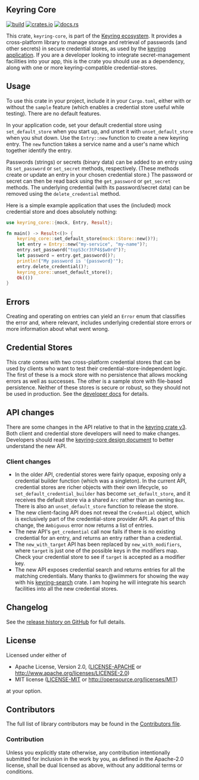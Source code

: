 ## Keyring Core

[![build](https://github.com/open-source-cooperative/keyring-core/actions/workflows/ci.yaml/badge.svg)](https://github.com/open-source-cooperative/keyring-core/actions) [![crates.io](https://img.shields.io/crates/v/keyring-core.svg?style=flat-square)](https://crates.io/crates/keyring-core) [![docs.rs](https://docs.rs/keyring-core/badge.svg)](https://docs.rs/keyring-core)

This crate, `keyring-core`, is part of the [Keyring ecosystem](https://github.com/open-source-cooperative/keyring-core/wiki/Keyring). It provides a cross-platform library to manage storage and retrieval of passwords (and other secrets) in secure credential stores, as used by the [keyring application](https://crates.io/crates/keyring). If you are a developer looking to integrate secret-management facilities into your app, this is the crate you should use as a dependency, along with one or more keyring-compatible credential-stores.

## Usage

To use this crate in your project, include it in your `Cargo.toml`, either with or without the `sample` feature (which enables a credential store useful while testing). There are no default features.

In your application code, set your default credential store using `set_default_store` when you start up, and unset it with `unset_default_store` when you shut down. Use the `Entry::new` function to create a new keyring entry. The `new` function takes a service name and a user's name which together identify the entry.

Passwords (strings) or secrets (binary data) can be added to an entry using its `set_password` or `set_secret` methods, respectively. (These methods create or update an entry in your chosen credential store.) The password or secret can then be read back using the `get_password` or `get_secret` methods. The underlying credential (with its password/secret data) can be removed using the `delete_credential` method.

Here is a simple example application that uses the (included) mock credential store and does absolutely nothing:

```rust
use keyring_core::{mock, Entry, Result};

fn main() -> Result<()> {
    keyring_core::set_default_store(mock::Store::new()?);
    let entry = Entry::new("my-service", "my-name")?;
    entry.set_password("topS3cr3tP4$$w0rd")?;
    let password = entry.get_password()?;
    println!("My password is '{password}'");
    entry.delete_credential()?;
    keyring_core::unset_default_store();
    Ok(())
}
```

## Errors

Creating and operating on entries can yield an `Error` enum that classifies the error and, where relevant, includes underlying credential store errors or more information about what went wrong.

## Credential Stores

This crate comes with two cross-platform credential stores that can be used by clients who want to test their credential-store-independent logic. The first of these is a mock store with no persistence that allows mocking errors as well as successes. The other is a sample store with file-based persistence. Neither of these stores is secure or robust, so they should not be used in production. See the [developer docs](https://docs.rs/keyring-core/) for details.

## API changes

There are some changes in the API relative to that in the [keyring crate v3](https://crates.io/crates/keyring/3.6.2). Both client and credential store developers will need to make changes. Developers should read the [keyring-core design document](https://github.com/open-source-cooperative/keyring-rs/wiki/Keyring-Core) to better understand the new API.

### Client changes

* In the older API, credential stores were fairly opaque, exposing only a credential builder function (which was a   singleton). In the current API, credential stores are richer objects with their own lifecycle, so `set_default_credential_builder` has become `set_default_store`, and it receives the default store via a shared `Arc` rather than an owning `Box`. There is also an `unset_default_store` function to release the store.
* The new client-facing API does not reveal the `Credential` object, which is exclusively part of the credential-store provider API. As part of this change, the `Ambiguous` error now returns a list of entries.
* The new API's `get_credential` call now fails if there is no existing credential for an entry, and returns an entry rather than a credential.
* The `new_with_target` API has been replaced by `new_with_modifiers`, where `target` is just one of the possible keys in the modifiers map. Check your credential store to see if `target` is accepted as a modifier key.
* The new API exposes credential search and returns entries for all the matching credentials. Many thanks to @wiimmers for showing the way with his [keyring-search](https://crates.io/crates/keyring-search) crate. I am hoping he will integrate his search facilities into all the new credential stores.

## Changelog

See the [release history on GitHub](https://github.com/open-source-cooperative/keyring-core/releases) for full details.

## License

Licensed under either of

* Apache License, Version 2.0, ([LICENSE-APACHE](LICENSE-APACHE) or http://www.apache.org/licenses/LICENSE-2.0)
* MIT license ([LICENSE-MIT](LICENSE-MIT) or http://opensource.org/licenses/MIT)

at your option.

## Contributors

The full list of library contributors may be found in the [Contributors file](Contributors.md).

### Contribution

Unless you explicitly state otherwise, any contribution intentionally submitted for inclusion in the work by you, as defined in the Apache-2.0 license, shall be dual licensed as above, without any additional terms or conditions.
